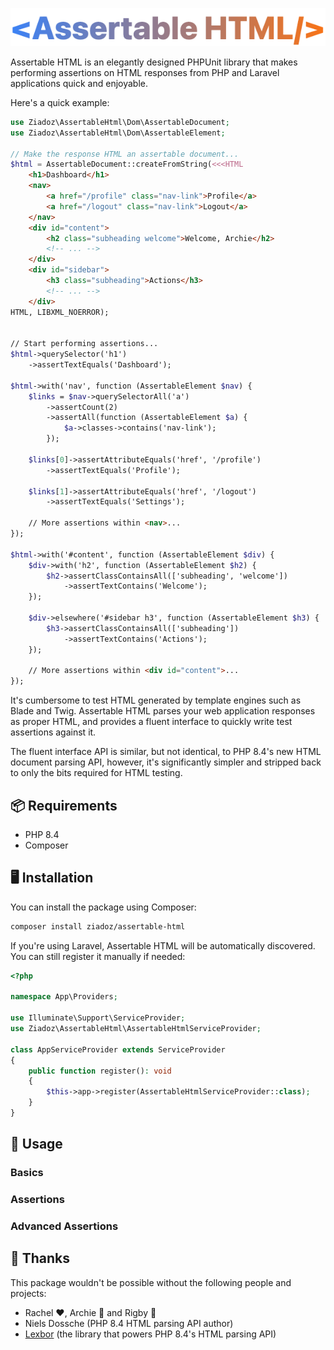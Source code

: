 ![Assertable HTML](art/logo.png)

Assertable HTML is an elegantly designed PHPUnit library that makes performing assertions on HTML responses from PHP and Laravel applications quick and enjoyable.

Here's a quick example:

```php
use Ziadoz\AssertableHtml\Dom\AssertableDocument;
use Ziadoz\AssertableHtml\Dom\AssertableElement;

// Make the response HTML an assertable document...
$html = AssertableDocument::createFromString(<<<HTML
    <h1>Dashboard</h1>
    <nav>
        <a href="/profile" class="nav-link">Profile</a>
        <a href="/logout" class="nav-link">Logout</a>
    </nav>
    <div id="content">
        <h2 class="subheading welcome">Welcome, Archie</h2>
        <!-- ... -->
    </div>
    <div id="sidebar">
        <h3 class="subheading">Actions</h3>
        <!-- ... -->
    </div>
HTML, LIBXML_NOERROR);


// Start performing assertions...
$html->querySelector('h1')
    ->assertTextEquals('Dashboard');

$html->with('nav', function (AssertableElement $nav) {
    $links = $nav->querySelectorAll('a')
        ->assertCount(2)
        ->assertAll(function (AssertableElement $a) {
            $a->classes->contains('nav-link');
        });

    $links[0]->assertAttributeEquals('href', '/profile')
        ->assertTextEquals('Profile');
        
    $links[1]->assertAttributeEquals('href', '/logout')
        ->assertTextEquals('Settings');
        
    // More assertions within <nav>...
});

$html->with('#content', function (AssertableElement $div) {
    $div->with('h2', function (AssertableElement $h2) {   
        $h2->assertClassContainsAll(['subheading', 'welcome'])
            ->assertTextContains('Welcome');
    });
        
    $div->elsewhere('#sidebar h3', function (AssertableElement $h3) {
        $h3->assertClassContainsAll(['subheading'])
            ->assertTextContains('Actions');
    });
    
    // More assertions within <div id="content">...
});

```

It's cumbersome to test HTML generated by template engines such as Blade and Twig. Assertable HTML parses your web application responses as proper HTML, and provides a fluent interface to quickly write test assertions against it. 

The fluent interface API is similar, but not identical, to PHP 8.4's new HTML document parsing API, however, it's significantly simpler and stripped back to only the bits required for HTML testing.

## 📦 Requirements

- PHP 8.4
- Composer

## 🖥 Installation

You can install the package using Composer:

```bash
composer install ziadoz/assertable-html
```

If you're using Laravel, Assertable HTML will be automatically discovered. You can still register it manually if needed:

```php
<?php

namespace App\Providers;

use Illuminate\Support\ServiceProvider;
use Ziadoz\AssertableHtml\AssertableHtmlServiceProvider;

class AppServiceProvider extends ServiceProvider
{
    public function register(): void
    {
        $this->app->register(AssertableHtmlServiceProvider::class);
    }
}
```

## 🔨 Usage

### Basics

### Assertions

### Advanced Assertions

## 👏 Thanks

This package wouldn't be possible without the following people and projects:

- Rachel ❤️, Archie 🐶 and Rigby 🐶
- Niels Dossche (PHP 8.4 HTML parsing API author)
- [Lexbor](https://github.com/lexbor/lexbor) (the library that powers PHP 8.4's HTML parsing API)
